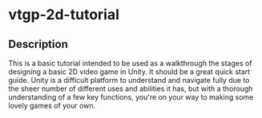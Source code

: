 # vtgp-2d-tutorial

## Description

This is a basic tutorial intended to be used as a walkthrough the stages of designing a basic 2D video game in Unity. It should be a great quick start guide. Unity is a difficult platform to understand and navigate fully due to the sheer number of different uses and abilities it has, but with a thorough understanding of a few key functions, you're on your way to making some lovely games of your own.
